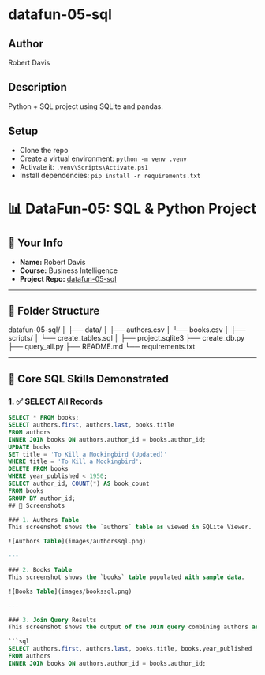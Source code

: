 # datafun-05-sql

## Author
Robert Davis

## Description
Python + SQL project using SQLite and pandas.

## Setup
- Clone the repo
- Create a virtual environment: `python -m venv .venv`
- Activate it: `.venv\Scripts\Activate.ps1`
- Install dependencies: `pip install -r requirements.txt`
# 📊 DataFun-05: SQL & Python Project

## 👤 Your Info
- **Name:** Robert Davis
- **Course:** Business Intelligence
- **Project Repo:** [datafun-05-sql](https://github.com/Robert-Davis18118/datafun-05-sql)

---

## 📁 Folder Structure

datafun-05-sql/
│
├── data/
│ ├── authors.csv
│ └── books.csv
│
├── scripts/
│ └── create_tables.sql
│
├── project.sqlite3
├── create_db.py
├── query_all.py
├── README.md
└── requirements.txt

---

## 🧪 Core SQL Skills Demonstrated

### 1. ✅ SELECT All Records
```sql
SELECT * FROM books;
SELECT authors.first, authors.last, books.title
FROM authors
INNER JOIN books ON authors.author_id = books.author_id;
UPDATE books
SET title = 'To Kill a Mockingbird (Updated)'
WHERE title = 'To Kill a Mockingbird';
DELETE FROM books
WHERE year_published < 1950;
SELECT author_id, COUNT(*) AS book_count
FROM books
GROUP BY author_id;
## 📸 Screenshots

### 1. Authors Table  
This screenshot shows the `authors` table as viewed in SQLite Viewer.

![Authors Table](images/authorssql.png)

---

### 2. Books Table  
This screenshot shows the `books` table populated with sample data.

![Books Table](images/bookssql.png)

---

### 3. Join Query Results  
This screenshot shows the output of the JOIN query combining authors and their books.

```sql
SELECT authors.first, authors.last, books.title, books.year_published
FROM authors
INNER JOIN books ON authors.author_id = books.author_id;



